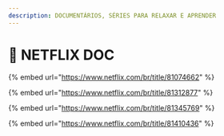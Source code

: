```yaml
---
description: DOCUMENTÁRIOS, SÉRIES PARA RELAXAR E APRENDER
---
```


# 🤩 NETFLIX DOC



{% embed url="https://www.netflix.com/br/title/81074662" %}

{% embed url="https://www.netflix.com/br/title/81312877" %}

{% embed url="https://www.netflix.com/br/title/81345769" %}

{% embed url="https://www.netflix.com/br/title/81410436" %}
